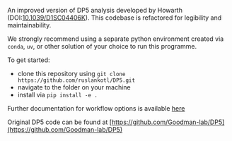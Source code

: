 An improved version of DP5 analysis developed by Howarth (DOI:[10.1039/D1SC04406K](https://doi.org/10.1039/D1SC04406K)). This codebase is refactored for legibility and maintainability.

We strongly recommend using a separate python environment created via `conda`, `uv`, or other solution of your choice to run this programme.

To get started:
- clone this repository using `git clone https://github.com/ruslankotl/DP5.git`
- navigate to the folder on your machine
- install via `pip install -e .`


Further documentation for workflow options is available [here](https://ruslankotl.github.io/DP5/)

Original DP5 code can be found at [https://github.com/Goodman-lab/DP5](https://github.com/Goodman-lab/DP5)
